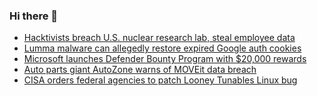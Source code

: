 ### Hi there 👋

<!--START_SECTION:feed-->
* [Hacktivists breach U.S. nuclear research lab, steal employee data](https://www.bleepingcomputer.com/news/security/hacktivists-breach-us-nuclear-research-lab-steal-employee-data/)
* [Lumma malware can allegedly restore expired Google auth cookies](https://www.bleepingcomputer.com/news/security/lumma-malware-can-allegedly-restore-expired-google-auth-cookies/)
* [Microsoft launches Defender Bounty Program with $20,000 rewards](https://www.bleepingcomputer.com/news/microsoft/microsoft-launches-defender-bounty-program-with-20-000-rewards/)
* [Auto parts giant AutoZone warns of MOVEit data breach](https://www.bleepingcomputer.com/news/security/auto-parts-giant-autozone-warns-of-moveit-data-breach/)
* [CISA orders federal agencies to patch Looney Tunables Linux bug](https://www.bleepingcomputer.com/news/security/cisa-orders-federal-agencies-to-patch-looney-tunables-linux-bug/)
<!--END_SECTION:feed-->

<!--
**frankenk/frankenk** is a ✨ _special_ ✨ repository because its `README.md` (this file) appears on your GitHub profile.

Here are some ideas to get you started:

- 🔭 I’m currently working on ...
- 🌱 I’m currently learning ...
- 👯 I’m looking to collaborate on ...
- 🤔 I’m looking for help with ...
- 💬 Ask me about ...
- 📫 How to reach me: ...
- 😄 Pronouns: ...
- ⚡ Fun fact: ...
-->




